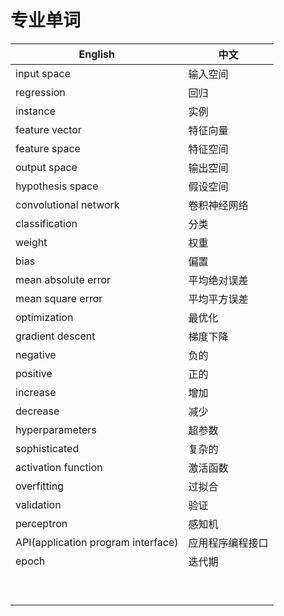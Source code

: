 # 专业单词

| English                            | 中文             |
| ---------------------------------- | ---------------- |
| input space                        | 输入空间         |
| regression                         | 回归             |
| instance                           | 实例             |
| feature vector                     | 特征向量         |
| feature space                      | 特征空间         |
| output space                       | 输出空间         |
| hypothesis space                   | 假设空间         |
| convolutional network              | 卷积神经网络     |
| classification                     | 分类             |
| weight                             | 权重             |
| bias                               | 偏置             |
| mean absolute error                | 平均绝对误差     |
| mean square error                  | 平均平方误差     |
| optimization                       | 最优化           |
| gradient  descent                  | 梯度下降         |
| negative                           | 负的             |
| positive                           | 正的             |
| increase                           | 增加             |
| decrease                           | 减少             |
| hyperparameters                    | 超参数           |
| sophisticated                      | 复杂的           |
| activation function                | 激活函数         |
| overfitting                        | 过拟合           |
| validation                         | 验证             |
| perceptron                         | 感知机           |
| API(application program interface) | 应用程序编程接口 |
| epoch                              | 迭代期           |
|                                    |                  |
|                                    |                  |
|                                    |                  |
|                                    |                  |
|                                    |                  |
|                                    |                  |
|                                    |                  |
|                                    |                  |
|                                    |                  |

